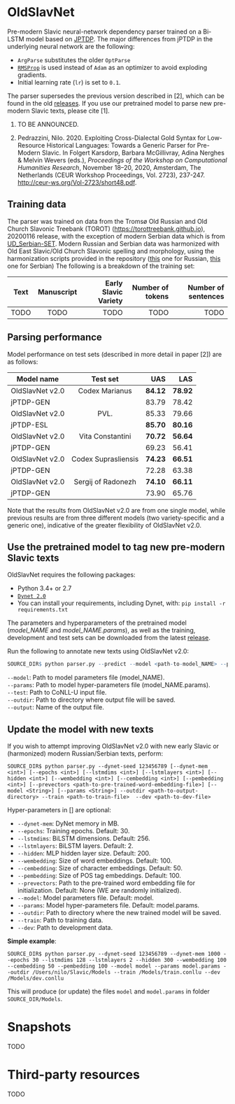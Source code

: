 # OldSlavNet
Pre-modern Slavic neural-network dependency parser trained on a Bi-LSTM model based on [JPTDP](https://github.com/datquocnguyen/jPTDP). The major differences from jPTDP in the underlying neural network are the following:
   - `ArgParse` substitutes the older `OptParse`
   - [`RMSProp`](https://dynet.readthedocs.io/en/latest/optimizers.html#_CPPv4N5dynet14RMSPropTrainerE) is used instead of `Adam` as an optimizer to avoid exploding gradients.
   - Initial learning rate (`lr`) is set to `0.1`.
   
The parser supersedes the previous version described in [2], which can be found in the old [releases](https://github.com/npedrazzini/OldSlavNet/releases).
If you use our pretrained model to parse new pre-modern Slavic texts, please cite [1].

   1) TO BE ANNOUNCED.
   
   2) Pedrazzini, Nilo. 2020. Exploiting Cross-Dialectal Gold Syntax for Low-Resource Historical Languages: Towards a Generic Parser for Pre-Modern Slavic. In Folgert Karsdorp, Barbara McGillivray, Adina Nerghes & Melvin Wevers (eds.), *Proceedings of the Workshop on Computational Humanities Research*, November 18–20, 2020, Amsterdam, The Netherlands (CEUR Workshop Proceedings, Vol. 2723), 237-247. http://ceur-ws.org/Vol-2723/short48.pdf. 

## Training data
The parser was trained on data from the Tromsø Old Russian and Old Church Slavonic Treebank (TOROT) (https://torottreebank.github.io), 20200116 release, with the exception of modern Serbian data which is from [UD_Serbian-SET](https://github.com/UniversalDependencies/UD_Serbian-SET). Modern Russian and Serbian data was harmonized with Old East Slavic/Old Church Slavonic spelling and morphology, using the harmonization scripts provided in the repository ([this](https://github.com/npedrazzini/OldSlavNet/blob/master/Harmonization%20Scripts/normalise_ru_chu.rb) one for Russian, [this](https://github.com/npedrazzini/OldSlavNet/blob/master/Harmonization%20Scripts/normalise_sr_chu.rb) one for Serbian)
The following is a breakdown of the training set:

| Text          | Manuscript           | Early Slavic Variety   | Number of tokens   | Number of sentences|
| -------------       |:-------------:      | -----:| -----:| -----:|
TODO                 | TODO |TODO |TODO|TODO |

## Parsing performance

Model performance on test sets (described in more detail in paper [2]) are as follows:

| Model name          | Test set            | UAS   | LAS   |
| -------------       |:-------------:      | -----:| -----:|
| OldSlavNet v2.0     | Codex Marianus      | **84.12** | **78.92** |  
|   jPTDP-GEN        |                     | 83.79 | 78.42 |
| OldSlavNet v2.0     | PVL.                | 85.33 | 79.66 | 
| jPTDP-ESL          |                     | **85.70** | **80.16** |
| OldSlavNet v2.0     | Vita Constantini    | **70.72** | **56.64** | 
| jPTDP-GEN       |                     | 69.23 | 56.41 |
| OldSlavNet v2.0     | Codex Suprasliensis | **74.23** | **66.51** | 
| jPTDP-GEN     |                     | 72.28 | 63.38 |
| OldSlavNet v2.0     | Sergij of Radonezh     | **74.10** | **66.11** |
|  jPTDP-GEN     |                     | 73.90 | 65.76 |

Note that the results from OldSlavNet v2.0 are from one single model, while previous results are from three different models (two variety-specific and a generic one), indicative of the greater flexibility of OldSlavNet v2.0. 

## Use the pretrained model to tag new pre-modern Slavic texts
OldSlavNet requires the following packages:
- Python 3.4+ or 2.7
- [`Dynet 2.0`](https://dynet.readthedocs.io/en/latest/python.html)
- You can install your requirements, including Dynet, with: `pip install -r requirements.txt`

The parameters and hyperparameters of the pretrained model (*model_NAME* and *model_NAME.params*), as well as the training, development and test sets can be downloaded from the latest [release](https://github.com/npedrazzini/OldSlavNet/releases).

Run the following to annotate new texts using OldSlavNet v2.0:

 ```r 
SOURCE_DIR$ python parser.py --predict --model <path-to-model_NAME> --params <path-to-model_LABEL.params> --test <path-to-input-conllu-file> --outdir <path-to-output-directory> --output <output-name.conllu>
```

`--model`: Path to model parameters file (model_NAME).<br/>
`--params`: Path to model hyper-parameters file (model_NAME.params).<br/>
`--test`: Path to CoNLL-U input file.<br/>
`--outdir`: Path to directory where output file will be saved.<br/>
`--output`: Name of the output file.<br/>

## Update the model with new texts

If you wish to attempt improving OldSlavNet v2.0 with new early Slavic or (harmonized) modern Russian/Serbian texts, perform:

    SOURCE_DIR$ python parser.py --dynet-seed 123456789 [--dynet-mem <int>] [--epochs <int>] [--lstmdims <int>] [--lstmlayers <int>] [--hidden <int>] [--wembedding <int>] [--cembedding <int>] [--pembedding <int>] [--prevectors <path-to-pre-trained-word-embedding-file>] [--model <String>] [--params <String>] --outdir <path-to-output-directory> --train <path-to-train-file>  --dev <path-to-dev-file>
    
Hyper-parameters in [] are optional:

 * `--dynet-mem`: DyNet memory in MB.
 * `--epochs`: Training epochs. Default: 30.
 * `--lstmdims`: BiLSTM dimensions. Default: 256.
 * `--lstmlayers`: BiLSTM layers. Default: 2.
 * `--hidden`: MLP hidden layer size. Default: 200.
 * `--wembedding`: Size of word embeddings. Default: 100.
 * `--cembedding`: Size of character embeddings. Default: 50.
 * `--pembedding`: Size of POS tag embeddings. Default: 100.
 * `--prevectors`: Path to the pre-trained word embedding file for initialization. Default: None (WE are randomly initialized).
 * `--model`: Model parameters file. Default: model.
 * `--params`: Model hyper-parameters file. Default: model.params.
 * `--outdir`: Path to directory where the new trained model will be saved. 
 * `--train`: Path to training data.
 * `--dev`: Path to development data. 


**Simple example**:

    SOURCE_DIR$ python parser.py --dynet-seed 123456789 --dynet-mem 1000 --epochs 30 --lstmdims 128 --lstmlayers 2 --hidden 300 --wembedding 100 --cembedding 50 --pembedding 100 --model model --params model.params --outdir /Users/nilo/Slavic/Models --train /Models/train.conllu --dev /Models/dev.conllu 
        
This will produce (or update) the files `model` and `model.params` in folder `SOURCE_DIR/Models`.

# Snapshots
TODO

# Third-party resources
TODO
